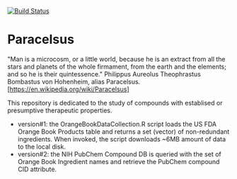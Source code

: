 [![Build Status](https://travis-ci.org/ManuelXDuval/paracelsus.svg?branch=master)](https://travis-ci.org/ManuelXDuval/paracelsus) 

# Paracelsus
"Man is a microcosm, or a little world, because he is an extract from all the stars and planets of the whole firmament, from the earth and the elements; and so he is their quintessence." Philippus Aureolus Theophrastus Bombastus von Hohenheim, alias Paracelsus.  [https://en.wikipedia.org/wiki/Paracelsus]

This repository is dedicated to the study of compounds with establised or presumptive therapeutic properties. 


- version#1: the OrangeBookDataCollection.R script loads the US FDA Orange Book Products table and returns a set (vector) of non-redundant ingredients.  When invoked, the script downloads ~6MB amount of data to the local disk.
- version#2: the NIH PubChem Compound DB is queried with the set of Orange Book Ingredient names and retrieve the PubChem compound CID attribute.  

